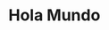 <html>
  <head>
    <meta name="Author" content="José Jiménez Romero">
  </head>

<body>

<h1>Hola Mundo</h1>


</body>

</html>

